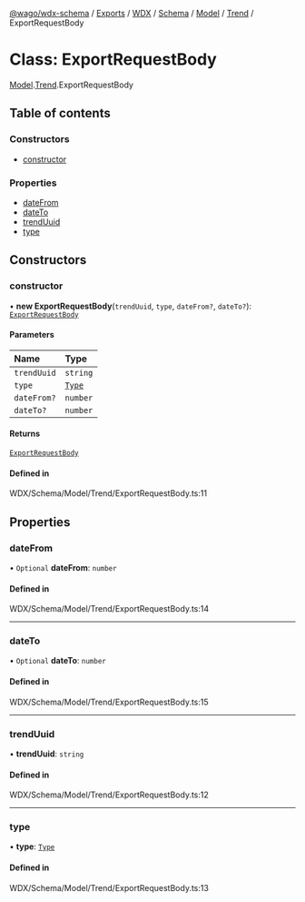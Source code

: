 [@wago/wdx-schema](../README.md) / [Exports](../modules.md) / [WDX](../modules/WDX.md) / [Schema](../modules/WDX.Schema.md) / [Model](../modules/WDX.Schema.Model.md) / [Trend](../modules/WDX.Schema.Model.Trend.md) / ExportRequestBody

# Class: ExportRequestBody

[Model](../modules/WDX.Schema.Model.md).[Trend](../modules/WDX.Schema.Model.Trend.md).ExportRequestBody

## Table of contents

### Constructors

- [constructor](WDX.Schema.Model.Trend.ExportRequestBody.md#constructor)

### Properties

- [dateFrom](WDX.Schema.Model.Trend.ExportRequestBody.md#datefrom)
- [dateTo](WDX.Schema.Model.Trend.ExportRequestBody.md#dateto)
- [trendUuid](WDX.Schema.Model.Trend.ExportRequestBody.md#trenduuid)
- [type](WDX.Schema.Model.Trend.ExportRequestBody.md#type)

## Constructors

### constructor

• **new ExportRequestBody**(`trendUuid`, `type`, `dateFrom?`, `dateTo?`): [`ExportRequestBody`](WDX.Schema.Model.Trend.ExportRequestBody.md)

#### Parameters

| Name | Type |
| :------ | :------ |
| `trendUuid` | `string` |
| `type` | [`Type`](../enums/WDX.Schema.Model.Trend.Export.Type.md) |
| `dateFrom?` | `number` |
| `dateTo?` | `number` |

#### Returns

[`ExportRequestBody`](WDX.Schema.Model.Trend.ExportRequestBody.md)

#### Defined in

WDX/Schema/Model/Trend/ExportRequestBody.ts:11

## Properties

### dateFrom

• `Optional` **dateFrom**: `number`

#### Defined in

WDX/Schema/Model/Trend/ExportRequestBody.ts:14

___

### dateTo

• `Optional` **dateTo**: `number`

#### Defined in

WDX/Schema/Model/Trend/ExportRequestBody.ts:15

___

### trendUuid

• **trendUuid**: `string`

#### Defined in

WDX/Schema/Model/Trend/ExportRequestBody.ts:12

___

### type

• **type**: [`Type`](../enums/WDX.Schema.Model.Trend.Export.Type.md)

#### Defined in

WDX/Schema/Model/Trend/ExportRequestBody.ts:13
